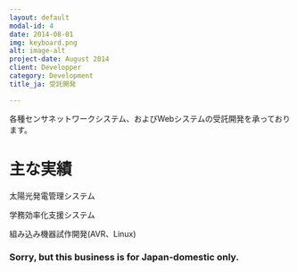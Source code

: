 ```yaml
---
layout: default
modal-id: 4
date: 2014-08-01
img: keyboard.png
alt: image-alt
project-date: August 2014
client: Developper
category: Development
title_ja: 受託開発

---
```



各種センサネットワークシステム、およびWebシステムの受託開発を承っております。

# 主な実績

太陽光発電管理システム

学務効率化支援システム

組み込み機器試作開発(AVR、Linux)


### Sorry, but this business is for Japan-domestic only.
